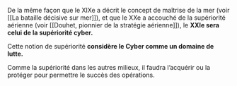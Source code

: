 De la même façon que le XIXe a décrit le concept de maîtrise de la mer (voir [[La bataille décisive sur mer]]), et que le XXe a accouché de la supériorité aérienne (voir [[Douhet, pionnier de la stratégie aérienne]]), le **XXIe sera celui de la supériorité cyber.**

Cette notion de supériorité **considère le Cyber comme un domaine de lutte.**

Comme la supériorité dans les autres milieux, il faudra l’acquérir ou la protéger pour permettre le succès des opérations.